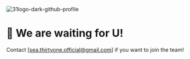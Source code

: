 ![31logo-dark-github-profile](https://user-images.githubusercontent.com/108611558/177221360-52fb2934-c262-44e6-99a3-c918be54b22f.png)

# 👋 We are waiting for U!
Contact [sea.thirtyone.official@gmail.com] if you want to join the team!
